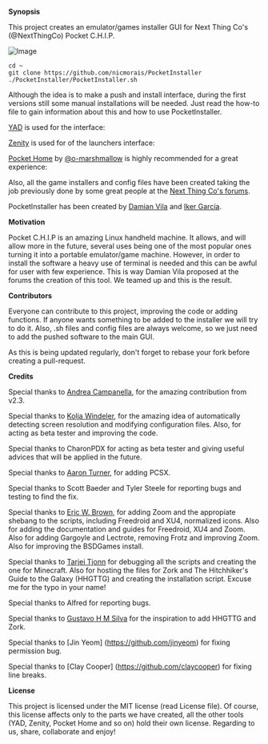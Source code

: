 **Synopsis** 

This project creates an emulator/games installer GUI for Next Thing Co's (@NextThingCo) Pocket C.H.I.P. 

![Image](https://i.imgur.com/HgHau3P.png) 
```
cd ~
git clone https://github.com/nicmorais/PocketInstaller
./PocketInstaller/PocketInstaller.sh
```
Although the idea is to make a push and install interface, during the first versions still some manual installations will be needed. Just read the how-to file to gain information about this and how to use PocketInstaller. 

[YAD](https://sourceforge.net/projects/yad-dialog/) is used for the interface:
 
[Zenity](https://wiki.gnome.org/Projects/Zenity ) is used for of the launchers interface: 

[Pocket Home](https://github.com/o-marshmallow/PocketCHIP-pocket-home) by [@o-marshmallow](https://github.com/o-marshmallow) is highly recommended for a great experience: 


Also, all the game installers and config files have been created taking the job previously done by some great people at the [Next Thing Co's forums](https://bbs.nextthing.co/).

PocketInstaller has been created by [Damian Vila](https://github.com/damianvila) and [Iker García](https://github.com/IkerGarcia). 

**Motivation** 

Pocket C.H.I.P is an amazing Linux handheld machine. It allows, and will allow more in the future, several uses being one of the most popular ones turning it into a portable emulator/game machine. However, in order to install the software a heavy use of terminal is needed and this can be awful for user with few experience. This is way Damian Vila proposed at the forums the creation of this tool. We teamed up and this is the result. 

**Contributors** 

Everyone can contribute to this project, improving the code or adding functions. If anyone wants something to be added to the installer we will try to do it. Also, .sh files and config files are always welcome, so we just need to add the pushed software to the main GUI.

As this is being updated regularly, don't forget to rebase your fork before creating a pull-request. 

**Credits**

Special thanks to [Andrea Campanella](https://github.com/andreacampanella), for the amazing contribution from v2.3.

Special thanks to [Kolja Windeler](https://github.com/KoljaWindeler), for the amazing idea of automatically detecting screen resolution and modifying configuration files. Also, for acting as beta tester and improving the code.

Special thanks to CharonPDX for acting as beta tester and giving useful advices that will be applied in the future.

Special thanks to [Aaron Turner](https://github.com/torch2424), for adding PCSX.

Special thanks to Scott Baeder and Tyler Steele for reporting bugs and testing to find the fix.

Special thanks to [Eric W. Brown](https://github.com/Feneric), for adding Zoom and the appropiate shebang to the scripts, including Freedroid and XU4, normalized icons. Also for adding the documentation and guides for Freedroid, XU4 and Zoom. Also for adding Gargoyle and Lectrote, removing Frotz and improving Zoom. Also for improving the BSDGames install.

Special thanks to [Tarjei Tjonn](https://github.com/CaptainZalo) for debugging all the scripts and creating the one for Minecraft. Also for hosting the files for Zork and The Hitchhiker's Guide to the Galaxy (HHGTTG) and creating the installation script. Excuse me for the typo in your name!

Special thanks to Alfred for reporting bugs.

Special thanks to [Gustavo H M Silva](https://github.com/gustavohmsilva) for the inspiration to add HHGTTG and Zork.

Special thanks to [Jin Yeom] (https://github.com/jinyeom) for fixing permission bug.

Special thanks to [Clay Cooper] (https://github.com/claycooper) for fixing line breaks.

**License** 

This project is licensed under the MIT license (read License file). Of course, this license affects only to the parts we have created, all the other tools (YAD, Zenity, Pocket Home and so on) hold their own license. Regarding to us, share, collaborate and enjoy!
